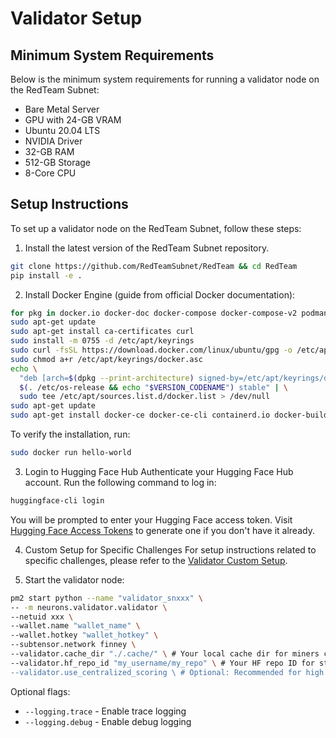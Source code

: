 # Validator Setup

## Minimum System Requirements
Below is the minimum system requirements for running a validator node on the RedTeam Subnet:
- Bare Metal Server
- GPU with 24-GB VRAM
- Ubuntu 20.04 LTS
- NVIDIA Driver
- 32-GB RAM
- 512-GB Storage
- 8-Core CPU

## Setup Instructions
To set up a validator node on the RedTeam Subnet, follow these steps:
1. Install the latest version of the RedTeam Subnet repository.
```bash
git clone https://github.com/RedTeamSubnet/RedTeam && cd RedTeam
pip install -e .
```

2. Install Docker Engine (guide from official Docker documentation):
```bash
for pkg in docker.io docker-doc docker-compose docker-compose-v2 podman-docker containerd runc; do sudo apt-get remove $pkg; done
sudo apt-get update
sudo apt-get install ca-certificates curl
sudo install -m 0755 -d /etc/apt/keyrings
sudo curl -fsSL https://download.docker.com/linux/ubuntu/gpg -o /etc/apt/keyrings/docker.asc
sudo chmod a+r /etc/apt/keyrings/docker.asc
echo \
  "deb [arch=$(dpkg --print-architecture) signed-by=/etc/apt/keyrings/docker.asc] https://download.docker.com/linux/ubuntu \
  $(. /etc/os-release && echo "$VERSION_CODENAME") stable" | \
  sudo tee /etc/apt/sources.list.d/docker.list > /dev/null
sudo apt-get update
sudo apt-get install docker-ce docker-ce-cli containerd.io docker-buildx-plugin docker-compose-plugin
```

To verify the installation, run:
```bash
sudo docker run hello-world
```

3. Login to Hugging Face Hub
Authenticate your Hugging Face Hub account. Run the following command to log in:
```bash
huggingface-cli login
```
You will be prompted to enter your Hugging Face access token. Visit [Hugging Face Access Tokens](https://huggingface.co/settings/tokens) to generate one if you don't have it already.

4. Custom Setup for Specific Challenges
For setup instructions related to specific challenges, please refer to the [Validator Custom Setup](validator_custom.md).

5. Start the validator node:
```bash
pm2 start python --name "validator_snxxx" \
-- -m neurons.validator.validator \
--netuid xxx \
--wallet.name "wallet_name" \
--wallet.hotkey "wallet_hotkey" \
--subtensor.network finney \
--validator.cache_dir "./.cache/" \ # Your local cache dir for miners commits.
--validator.hf_repo_id "my_username/my_repo" \ # Your HF repo ID for storing miners' commits. You need to create your own repo; recommend creating a new HF account
--validator.use_centralized_scoring \ # Optional: Recommended for high VTRUST, opt-in to get scores of challenges from a centralized server
```
Optional flags:
- `--logging.trace` - Enable trace logging
- `--logging.debug` - Enable debug logging